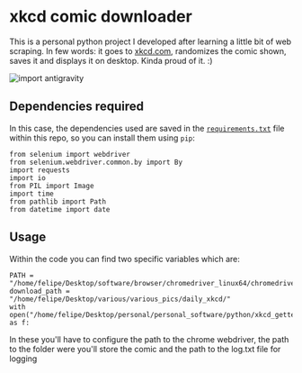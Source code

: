 # xkcd comic downloader

This is a personal python project I developed after learning a little bit of web scraping. In few words: it goes to [xkcd.com](https://www.xkcd.com/), randomizes the comic shown, saves it and displays it on desktop. Kinda proud of it. :)

<img align="center" alt="import antigravity" src="https://imgs.xkcd.com/comics/python.png">

## Dependencies required

In this case, the dependencies used are saved in the [`requirements.txt`](./requirements.txt) file within this repo, so you can install them using `pip`:

```
from selenium import webdriver
from selenium.webdriver.common.by import By
import requests
import io
from PIL import Image
import time
from pathlib import Path
from datetime import date
```

## Usage

Within the code you can find two specific variables which are:

```
PATH = "/home/felipe/Desktop/software/browser/chromedriver_linux64/chromedriver"
download_path = "/home/felipe/Desktop/various/various_pics/daily_xkcd/"
with open("/home/felipe/Desktop/personal/personal_software/python/xkcd_getter/log.txt","a") as f:
```

In these you'll have to configure the path to the chrome webdriver, the path to the folder were you'll store the comic and the path to the log.txt file for logging